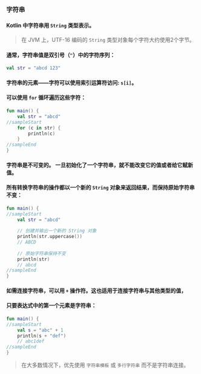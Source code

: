 ### 字符串

#### Kotlin 中字符串用 `String` 类型表示。

> 在 JVM 上，UTF-16 编码的 `String` 类型对象每个字符大约使用2个字节。


#### 通常，字符串值是双引号（`"`）中的字符序列：

```kotlin
val str = "abcd 123"
```

#### 字符串的元素——字符可以使用索引运算符访问: `s[i]`。
#### 可以使用 `for` 循环遍历这些字符：

```kotlin
fun main() {
    val str = "abcd" 
//sampleStart
    for (c in str) {
        println(c)
    }
//sampleEnd
}
```

#### 字符串是不可变的。 一旦初始化了一个字符串，就不能改变它的值或者给它赋新值。
#### 所有转换字符串的操作都以一个新的 `String` 对象来返回结果，而保持原始字符串不变：

```kotlin
fun main() {
//sampleStart
    val str = "abcd"
   
    // 创建并输出一个新的 String 对象
    println(str.uppercase())
    // ABCD
   
    // 原始字符串保持不变
    println(str) 
    // abcd
//sampleEnd
}
```

#### 如需连接字符串，可以用 `+` 操作符。这也适用于连接字符串与其他类型的值，
#### 只要表达式中的第一个元素是字符串：

```kotlin
fun main() {
//sampleStart
    val s = "abc" + 1
    println(s + "def")
    // abc1def    
//sampleEnd
}
```

> 在大多数情况下，优先使用 `字符串模板` 或 `多行字符串` 而不是字符串连接。
